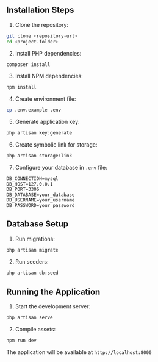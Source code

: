 
## Installation Steps

1. Clone the repository:
```bash
git clone <repository-url>
cd <project-folder>
```

2. Install PHP dependencies:
```bash
composer install
```

3. Install NPM dependencies:
```bash
npm install
```

4. Create environment file:
```bash
cp .env.example .env
```

5. Generate application key:
```bash
php artisan key:generate
```

6. Create symbolic link for storage:
```bash
php artisan storage:link
```

7. Configure your database in `.env` file:
```
DB_CONNECTION=mysql
DB_HOST=127.0.0.1
DB_PORT=3306
DB_DATABASE=your_database
DB_USERNAME=your_username
DB_PASSWORD=your_password
```

## Database Setup

1. Run migrations:
```bash
php artisan migrate
```

2. Run seeders:
```bash
php artisan db:seed
```

## Running the Application

1. Start the development server:
```bash
php artisan serve
```

2. Compile assets:
```bash
npm run dev
```

The application will be available at `http://localhost:8000`